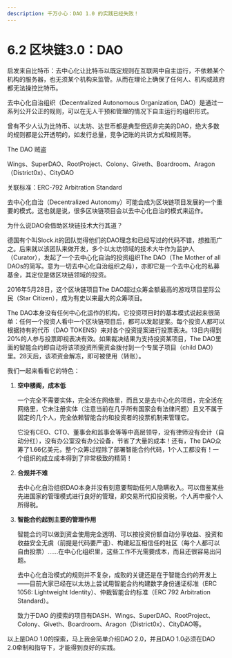 ```yaml
---
description: 千万小心：DAO 1.0 的实践已经失败！
---
```


# 6.2 区块链3.0：DAO

启发来自比特币：去中心化让比特币以既定规则在互联网中自主运行，不依赖某个机构的服务器，也无须某个机构来监管。从而在理论上确保了任何人、机构或政府都无法操控比特币。

去中心化自治组织（Decentralized Autonomous Organization, DAO）是通过一系列公开公正的规则，可以在无人干预和管理的情况下自主运行的组织形式。

曾有不少人认为比特币、以太坊、达世币都是典型但远非完美的DAO，绝大多数的规则都是公开透明的，如发行总量，竞争记账的共识方式和规则等。

The DAO 贼盗

Wings、SuperDAO、RootProject、Colony、Giveth、Boardroom、Aragon （District0x）、CityDAO

关联标准：ERC-792 Arbitration Standard

去中心化自治（Decentralized Autonomy）可能会成为区块链项目发展的一个重要的模式。这也就是说，很多区块链项目会以去中心化自治的模式来运作。

为什么说DAO会借助区块链技术大行其道？

德国有个叫Slock.it的团队觉得他们的DAO理念和已经写过的代码不错，想推而广之。后来就以该团队来做开发，多个以太坊领域的技术大牛作为监护人（Curator），发起了一个去中心化自治的投资组织The DAO（The Mother of all DAOs的简写。意为一切去中心化自治组织之母），亦即它是一个去中心化的私募基金，其定位是做区块链领域的投资。

2016年5月28日，这个区块链项目The DAO超过众筹金额最高的游戏项目星际公民（Star Citizen），成为有史以来最大的众筹项目。

The DAO本身没有任何中心化运作的机构，它投资项目时的基本模式说起来很简单：任何一个投资人看中一个区块链项目后，都可以发起提案。每个投资人都可以根据持有的代币（DAO TOKENS）来对各个投资提案进行投票表决。13日内得到20%的人参与投票即视表决有效。如果裁决结果为支持投资某项目，The DAO里面的智能合约即自动将该项投资所需资金拨付到一个专属子项目（child DAO）里。28天后，该项资金解冻，即可被使用（转账）。

我们一起来看看它的特色：

1.  **空中楼阁，成本低**

    一个完全不需要实体，完全活在网络里，而且又是去中心化的项目，完全活在网络里，它未注册实体（注意当前在几乎所有国家会有法律问题）且又不属于固定的几个人，完全依赖智能合约和投资者的投票机制来管理它。

    它没有CEO、CTO、董事会和监事会等等中高层领导，没有律师没有会计（自动分红），没有办公室没有办公设备，节省了大量的成本！还有，The DAO众筹了1.66亿美元，整个众筹过程除了部署智能合约代码，1个人工都没有！一个组织的成立成本得到了非常极致的精简！
2.  **合规并不难**

    去中心化自治组织DAO本身并没有刻意要帮助任何人隐瞒收入。可以借鉴某些先进国家的管理模式进行良好的管理，即交易所代扣投资税，个人再申报个人所得税。
3.  **智能合约起到主要的管理作用**

    智能合约可以做到资金使用完全透明、可以按投资份额自动分享收益、投资和收益安全无虞（前提是代码要严谨）、构建起互相信任的社区（每个人都可以自由投票）……在中心化组织里，这些工作不光需要成本，而且还很容易出问题。

    去中心化自治模式的规则并不复杂，成败的关键还是在于智能合约的开发上——目前大家已经在以太坊上尝试用智能合约构建数字身份通证标准（ERC 1056: Lightweight Identity）、仲裁智能合约标准（ERC 792 Arbitration Standard）。

    致力于DAO 的摸索的项目有DASH、Wings、SuperDAO、RootProject、Colony、Giveth、Boardroom、Aragon（District0x）、CityDAO等。

以上是DAO 1.0的探索，马上我会简单介绍DAO 2.0，并且DAO 1.0必须在DAO 2.0牵制和指导下，才能得到良好的实践。
